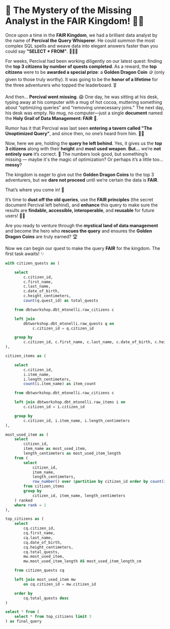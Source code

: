 # 🏰 The Mystery of the Missing Analyst in the FAIR Kingdom! 🧙‍♂️

Once upon a time in the **FAIR Kingdom**, we had a brilliant data analyst by the name of **Percival the Query Whisperer**. He could summon the most complex SQL spells and weave data into elegant answers faster than you could say **"SELECT \* FROM"**. 🧑‍💻✨

For weeks, Percival had been working diligently on our latest quest: finding the **top 3 citizens by number of quests completed**. As a reward, the **top citizens** were to be **awarded a special prize**: a **Golden Dragon Coin** 🪙 (only given to those truly worthy). It was going to be the **honor of a lifetime** for the three adventurers who topped the leaderboard. 🎖️

And then... **Percival went missing**. 😱 One day, he was sitting at his desk, typing away at his computer with a mug of hot cocoa, muttering something about “optimizing queries” and “removing unnecessary joins.” The next day, his desk was empty. No mug, no computer—just a single **document** named the **Holy Grail of Data Management: FAIR** 🌲.

Rumor has it that Percival was last seen **entering a tavern called "The Unoptimized Query"**, and since then, no one’s heard from him. 🕵️‍♂️

Now, here we are, holding the **query he left behind**. Yes, it gives us the **top 3 citizens** along with their **height** and **most used weapon**. **But...** we’re **not entirely sure** it’s correct. 🧐 The numbers look good, but something’s missing — maybe it's the magic of optimization? Or perhaps it’s a little too... **messy**?

The kingdom is eager to give out the **Golden Dragon Coins** to the top 3 adventurers, but we **dare not proceed** until we’re certain the data is **FAIR**.

That’s where you come in! 🚀

It’s time to **dust off the old queries**, use the **FAIR principles** (the secret document Percival left behind), and **enhance** this query to make sure the results are **findable, accessible, interoperable**, and **reusable** for future users! 🧙‍♀️

Are you ready to venture through the **mystical land of data management** and become the hero who **rescues the query** and ensures the **Golden Dragon Coins** are truly earned? 🏆

Now we can begin our quest to make the query **FAIR** for the kingdom. The first task awaits! ✨

```sql
with citizen_quests as (

    select
        c.citizen_id,
        c.first_name,
        c.last_name,
        c.date_of_birth,
        c.height_centimeters,
        count(q.quest_id) as total_quests

    from dbtworkshop.dbt_mtonelli.raw_citizens c

    left join
        dbtworkshop.dbt_mtonelli.raw_quests q on
            c.citizen_id = q.citizen_id

    group by
        c.citizen_id, c.first_name, c.last_name, c.date_of_birth, c.height_centimeters
),

citizen_items as (

    select
        c.citizen_id,
        i.item_name,
        i.length_centimeters,
        count(i.item_name) as item_count

    from dbtworkshop.dbt_mtonelli.raw_citizens c

    left join dbtworkshop.dbt_mtonelli.raw_items i on
        c.citizen_id = i.citizen_id

    group by
        c.citizen_id, i.item_name, i.length_centimeters
),

most_used_item as (
    select
        citizen_id,
        item_name as most_used_item,
        length_centimeters as most_used_item_length
    from (
        select
            citizen_id,
            item_name,
            length_centimeters,
            row_number() over (partition by citizen_id order by count(item_name) desc) as rank
        from citizen_items
        group by
            citizen_id, item_name, length_centimeters
    ) ranked
    where rank = 1
),

top_citizens as (
    select
        cq.citizen_id,
        cq.first_name,
        cq.last_name,
        cq.date_of_birth,
        cq.height_centimeters,
        cq.total_quests,
        mw.most_used_item,
        mw.most_used_item_length AS most_used_item_length_cm

    from citizen_quests cq

    left join most_used_item mw
        on cq.citizen_id = mw.citizen_id

    order by
        cq.total_quests desc
)

select * from (
    select * from top_citizens limit 3
) as final_query
```
